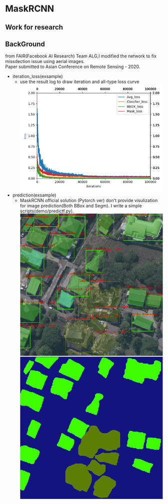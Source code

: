 # MaskRCNN
Work for research
---
BackGround
---
from FAIR(Facebook AI Research) Team ALG,I modified the network to fix missdection issue using aerial images.</br>
Paper submitted to Asian Conference on Remote Sensing - 2020.</br>
- iteration_loss(exsample)
  - use the result log to draw iteration and all-type loss curve
  ![image](https://github.com/Zireael19Andre/MaskRCNN/blob/master/image/loss_vis.jpg)
- prediction(exsample)
  - MaskRCNN official solution (Pytorch ver) don't provide visulization for image prediction(Both BBox and Segm).
  I write a simple scripts(demo/predictf.py).
  ![image](https://github.com/Zireael19Andre/MaskRCNN/blob/master/image/BBox.png)
  ![image](https://github.com/Zireael19Andre/MaskRCNN/blob/master/image/Segm.png)
